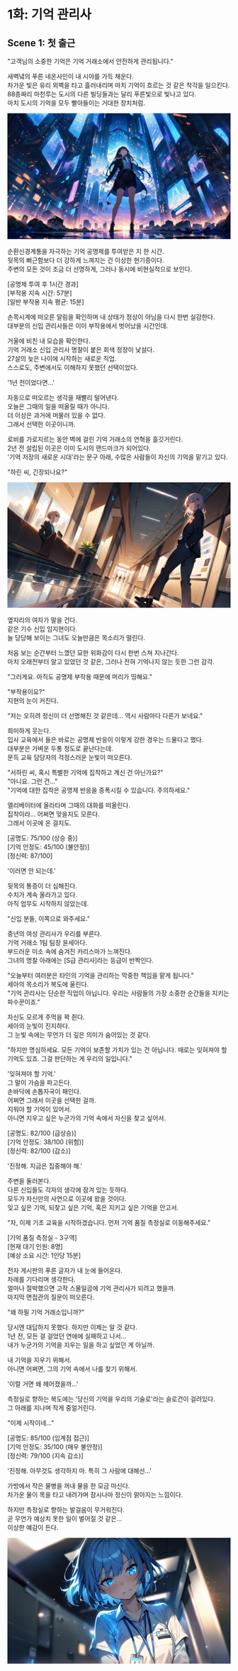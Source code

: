 # 1화: 기억 관리사

## Scene 1: 첫 출근

"고객님의 소중한 기억은 기억 거래소에서 안전하게 관리됩니다."

새벽녘의 푸른 네온사인이 내 시야를 가득 채운다.  
차가운 빛은 유리 외벽을 타고 흘러내리며 마치 기억이 흐르는 것 같은 착각을 일으킨다.  
88층짜리 마천루는 도시의 다른 빌딩들과는 달리 푸른빛으로 빛나고 있다.  
마치 도시의 기억을 모두 빨아들이는 거대한 장치처럼.

![고층빌딩](../../images/01-1.png)

순환신경계통을 자극하는 기억 공명제를 투여받은 지 한 시간.  
뒷목의 뻐근함보다 더 강하게 느껴지는 건 이상한 현기증이다.  
주변의 모든 것이 조금 더 선명하게, 그러나 동시에 비현실적으로 보인다.

[공명제 투여 후 1시간 경과]  
[부작용 지속 시간: 57분]  
[일반 부작용 지속 평균: 15분]

손목시계에 떠오른 알림을 확인하며 내 상태가 정상이 아님을 다시 한번 실감한다.  
대부분의 신입 관리사들은 이미 부작용에서 벗어났을 시간인데.

거울에 비친 내 모습을 확인한다.  
기억 거래소 신입 관리사 명찰이 붙은 회색 정장이 낯설다.  
27살의 늦은 나이에 시작하는 새로운 직업.  
스스로도, 주변에서도 이해하지 못했던 선택이었다.

'1년 전이었다면...'

자동으로 떠오르는 생각을 재빨리 털어낸다.  
오늘은 그때의 일을 떠올릴 때가 아니다.  
더 이상은 과거에 머물러 있을 수 없다.  
그래서 선택한 이곳이니까.

로비를 가로지르는 동안 벽에 걸린 기억 거래소의 연혁을 흘깃거린다.  
2년 전 설립된 이곳은 이미 도시의 랜드마크가 되어있다.  
'기억 저장의 새로운 시대'라는 문구 아래, 수많은 사람들이 자신의 기억을 맡기고 있다.

"하린 씨, 긴장되나요?"

![옆자리](../../images/01-2.png)

옆자리의 여자가 말을 건다.  
같은 기수 신입 임지현이다.  
늘 당당해 보이는 그녀도 오늘만큼은 목소리가 떨린다.  

처음 보는 순간부터 느꼈던 묘한 위화감이 다시 한번 스쳐 지나간다.  
마치 오래전부터 알고 있었던 것 같은, 그러나 전혀 기억나지 않는 듯한 그런 감각.

"그러게요. 아직도 공명제 부작용 때문에 머리가 띵해요."

"부작용이요?"  
지현의 눈이 커진다.

"저는 오히려 정신이 더 선명해진 것 같은데... 역시 사람마다 다른가 보네요."

희미하게 웃는다.  
입사 교육에서 들은 바로는 공명제 반응이 이렇게 강한 경우는 드물다고 했다.  
대부분은 가벼운 두통 정도로 끝난다는데.  
문득 교육 담당자의 걱정스러운 눈빛이 떠오른다.

"서하린 씨, 혹시 특별한 기억에 집착하고 계신 건 아닌가요?"  
"아니요. 그런 건..."  
"기억에 대한 집착은 공명제 반응을 증폭시킬 수 있습니다. 주의하세요."

엘리베이터에 올라타며 그때의 대화를 떠올린다.  
집착이라... 어쩌면 맞을지도 모른다.  
그래서 이곳에 온 걸지도.

[공명도: 75/100 (상승 중)]  
[기억 안정도: 45/100 (불안정)]  
[정신력: 87/100]

'이러면 안 되는데.'

뒷목의 통증이 더 심해진다.  
수치가 계속 올라가고 있다.  
아직 업무도 시작하지 않았는데.

"신입 분들, 이쪽으로 와주세요."

중년의 여성 관리사가 우리를 부른다.  
기억 거래소 1팀 팀장 윤세아다.  
부드러운 미소 속에 숨겨진 카리스마가 느껴진다.  
그녀의 명찰 아래에는 [S급 관리사]라는 등급이 반짝인다.

"오늘부터 여러분은 타인의 기억을 관리하는 막중한 책임을 맡게 됩니다."  
세아의 목소리가 복도에 울린다.  
"기억 관리사는 단순한 직업이 아닙니다. 우리는 사람들의 가장 소중한 순간들을 지키는 파수꾼이죠."

자신도 모르게 주먹을 꽉 쥔다.  
세아의 눈빛이 진지하다.  
그 눈빛 속에는 무언가 더 깊은 의미가 숨어있는 것 같다.

"하지만 명심하세요. 모든 기억이 보존할 가치가 있는 건 아닙니다. 때로는 잊혀져야 할 기억도 있죠. 그걸 판단하는 게 우리의 일입니다."

'잊혀져야 할 기억.'  
그 말이 가슴을 파고든다.  
손바닥에 손톱자국이 패인다.  
어쩌면 그래서 이곳을 선택한 걸까.  
지워야 할 기억이 있어서.  
아니면 지우고 싶은 누군가의 기억 속에서 자신을 찾고 싶어서.

[공명도: 82/100 (급상승)]  
[기억 안정도: 38/100 (위험)]  
[정신력: 82/100 (감소)]

'진정해. 지금은 집중해야 해.'

주변을 둘러본다.  
다른 신입들도 각자의 생각에 잠겨 있는 듯하다.  
모두가 자신만의 사연으로 이곳에 왔을 것이다.  
잊고 싶은 기억, 되찾고 싶은 기억, 혹은 지키고 싶은 기억을 안고서.

"자, 이제 기초 교육을 시작하겠습니다. 먼저 기억 품질 측정실로 이동해주세요."

[기억 품질 측정실 - 3구역]  
[현재 대기 인원: 8명]  
[예상 소요 시간: 1인당 15분]

전자 게시판의 푸른 글자가 내 눈에 들어온다.  
차례를 기다리며 생각한다.  
얼마나 절박했으면 고작 스물일곱에 기억 관리사가 되려고 했을까.  
마지막 면접관의 질문이 떠오른다.

"왜 하필 기억 거래소입니까?"

당시엔 대답하지 못했다. 하지만 이제는 알 것 같다.  
1년 전, 모든 걸 걸었던 연애에 실패하고 나서...  
내가 누군가의 기억을 지우는 일을 하고 싶었던 게 아닐까.

내 기억을 지우기 위해서.  
아니면 어쩌면, 그의 기억 속에서 나를 찾기 위해서.

'이럴 거면 왜 헤어졌을까...'

측정실로 향하는 복도에는 '당신의 기억을 우리의 기술로'라는 슬로건이 걸려있다.  
그 아래를 지나며 작게 중얼거린다.

"이제 시작이네..."

[공명도: 85/100 (임계점 접근)]  
[기억 안정도: 35/100 (매우 불안정)]  
[정신력: 79/100 (지속 감소)]

'진정해. 아무것도 생각하지 마. 특히 그 사람에 대해선...'

가방에서 작은 물병을 꺼내 물을 한 모금 마신다.  
차가운 물이 목을 타고 내려가며 잠시나마 정신이 맑아지는 느낌이다.

하지만 측정실로 향하는 발걸음이 무거워진다.  
곧 무언가 예상치 못한 일이 벌어질 것 같은...  
이상한 예감이 든다.

![이상한 예감](../../images/01-3.png)
